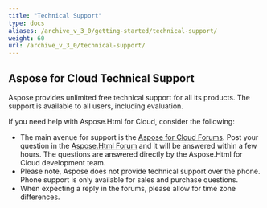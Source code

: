 ```yaml
---
title: "Technical Support"
type: docs
aliases: /archive_v_3_0/getting-started/technical-support/
weight: 60
url: /archive_v_3_0/technical-support/
---
```


## **Aspose for Cloud Technical Support**
Aspose provides unlimited free technical support for all its products. The support is available to all users, including evaluation.

If you need help with Aspose.Html for Cloud, consider the following:

- The main avenue for support is the [Aspose for Cloud Forums](https://forum.aspose.cloud/). Post your question in the [Aspose.Html Forum](https://forum.aspose.cloud/c/html) and it will be answered within a few hours. The questions are answered directly by the Aspose.Html for Cloud development team.
- Please note, Aspose does not provide technical support over the phone. Phone support is only available for sales and purchase questions.
- When expecting a reply in the forums, please allow for time zone differences.
